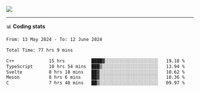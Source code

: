 <picture>
  <source
  srcset="https://github-readme-stats.vercel.app/api?username=sant0s12&show_icons=true&theme=dark"
  media="(prefers-color-scheme: dark)"
  />
  <source
  srcset="https://github-readme-stats.vercel.app/api?username=sant0s12&show_icons=true"
  media="(prefers-color-scheme: light)"
  />
  <img src="https://github-readme-stats.vercel.app/api?username=sant0s12&show_icons=true" />
</picture>

---

📊 **Coding stats**

<!--START_SECTION:waka-->

```txt
From: 13 May 2024 - To: 12 June 2024

Total Time: 77 hrs 9 mins

C++             15 hrs          ████▓░░░░░░░░░░░░░░░░░░░░   19.18 %
TypeScript      10 hrs 54 mins  ███▒░░░░░░░░░░░░░░░░░░░░░   13.94 %
Svelte          8 hrs 18 mins   ██▓░░░░░░░░░░░░░░░░░░░░░░   10.62 %
Meson           8 hrs 6 mins    ██▓░░░░░░░░░░░░░░░░░░░░░░   10.36 %
C               7 hrs 48 mins   ██▒░░░░░░░░░░░░░░░░░░░░░░   09.97 %
```

<!--END_SECTION:waka-->
